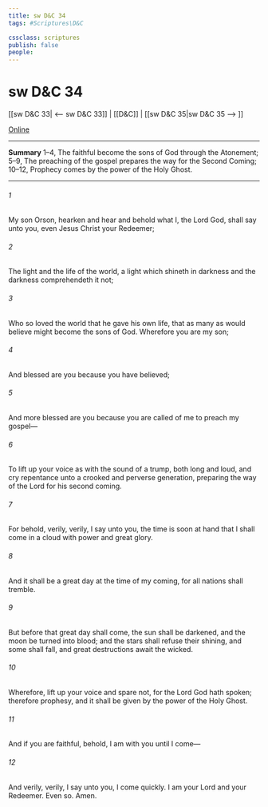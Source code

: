 ```yaml
---
title: sw D&C 34
tags: #Scriptures\D&C

cssclass: scriptures
publish: false
people:
---
```


# sw D&C 34
[[sw D&C 33| <-- sw D&C 33]] | [[D&C]] | [[sw D&C 35|sw D&C 35 --> ]]

[Online](https://churchofjesuschrist.org/study/scriptures/dc-testament/dc/34?lang=eng)

---
__Summary__
1–4, The faithful become the sons of God through the Atonement; 5–9, The preaching of the gospel prepares the way for the Second Coming; 10–12, Prophecy comes by the power of the Holy Ghost.

---
###### 1 
My son Orson, hearken and hear and behold what I, the Lord God, shall say unto you, even Jesus Christ your Redeemer;

###### 2 
The light and the life of the world, a light which shineth in darkness and the darkness comprehendeth it not;

###### 3 
Who so loved the world that he gave his own life, that as many as would believe might become the sons of God. Wherefore you are my son;

###### 4 
And blessed are you because you have believed;

###### 5 
And more blessed are you because you are called of me to preach my gospel—

###### 6 
To lift up your voice as with the sound of a trump, both long and loud, and cry repentance unto a crooked and perverse generation, preparing the way of the Lord for his second coming.

###### 7 
For behold, verily, verily, I say unto you, the time is soon at hand that I shall come in a cloud with power and great glory.

###### 8 
And it shall be a great day at the time of my coming, for all nations shall tremble.

###### 9 
But before that great day shall come, the sun shall be darkened, and the moon be turned into blood; and the stars shall refuse their shining, and some shall fall, and great destructions await the wicked.

###### 10 
Wherefore, lift up your voice and spare not, for the Lord God hath spoken; therefore prophesy, and it shall be given by the power of the Holy Ghost.

###### 11 
And if you are faithful, behold, I am with you until I come—

###### 12 
And verily, verily, I say unto you, I come quickly. I am your Lord and your Redeemer. Even so. Amen.


